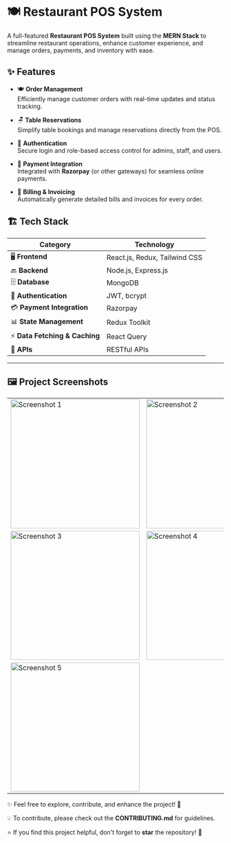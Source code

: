 # 🍽️ **Restaurant POS System**  

A full-featured **Restaurant POS System** built using the **MERN Stack** to streamline restaurant operations, enhance customer experience, and manage orders, payments, and inventory with ease.

## ✨ **Features**

- 🍽️ **Order Management**  
  Efficiently manage customer orders with real-time updates and status tracking.

- 🪑 **Table Reservations**  
  Simplify table bookings and manage reservations directly from the POS.

- 🔐 **Authentication**  
  Secure login and role-based access control for admins, staff, and users.

- 💸 **Payment Integration**  
  Integrated with **Razorpay** (or other gateways) for seamless online payments.

- 🧾 **Billing & Invoicing**  
  Automatically generate detailed bills and invoices for every order.


## 🏗️ **Tech Stack**

| **Category**             | **Technology**                |
|--------------------------|-------------------------------|
| 🖥️ **Frontend**          | React.js, Redux, Tailwind CSS  |
| 🔙 **Backend**           | Node.js, Express.js           |
| 🗄️ **Database**          | MongoDB                       |
| 🔐 **Authentication**    | JWT, bcrypt                   |
| 💳 **Payment Integration**| Razorpay    |
| 📊 **State Management**   | Redux Toolkit                 |
| ⚡ **Data Fetching & Caching** | React Query            |
| 🔗 **APIs**              | RESTful APIs                   |

---


## 🖼️ **Project Screenshots**

<table>
  <tr>
    <td><img src="https://res.cloudinary.com/amritrajmaurya/image/upload/v1740502772/ibjxvy5o1ikbsdebrjky.png" alt="Screenshot 1" width="300"/></td>
    <td><img src="https://res.cloudinary.com/amritrajmaurya/image/upload/v1740502773/ietao6dnw6yjsh4f71zn.png" alt="Screenshot 2" width="300"/></td>
  </tr>
  <tr>
    <td><img src="https://res.cloudinary.com/amritrajmaurya/image/upload/v1740502772/vesokdfpa1jb7ytm9abi.png" alt="Screenshot 3" width="300"/></td>
    <td><img src="https://res.cloudinary.com/amritrajmaurya/image/upload/v1740502772/setoqzhzbwbp9udpri1f.png" alt="Screenshot 4" width="300"/></td>
  </tr>
  <tr>
    <td><img src="https://res.cloudinary.com/amritrajmaurya/image/upload/v1740502772/fc4tiwzdoisqwac1j01y.png" alt="Screenshot 5" width="300"/></td>
  </tr>
</table>


✨ Feel free to explore, contribute, and enhance the project! 🚀

💡 To contribute, please check out the **CONTRIBUTING.md** for guidelines.

⭐ If you find this project helpful, don't forget to **star** the repository! 🌟

